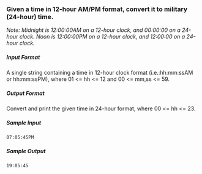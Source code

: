 ### Given a time in 12-hour AM/PM format, convert it to military (24-hour) time.

*Note: Midnight is 12:00:00AM on a 12-hour clock, and 00:00:00 on a 24-hour clock. Noon is 12:00:00PM on a 12-hour clock, and 12:00:00 on a 24-hour clock.*

##### Input Format

A single string containing a time in 12-hour clock format (i.e.:hh:mm:ssAM  or hh:mm:ssPM), where 01 <= hh <= 12 and 00 <= mm,ss <= 59.

##### Output Format

Convert and print the given time in 24-hour format, where 00 <= hh <= 23.

##### Sample Input

    07:05:45PM

##### Sample Output

    19:05:45
